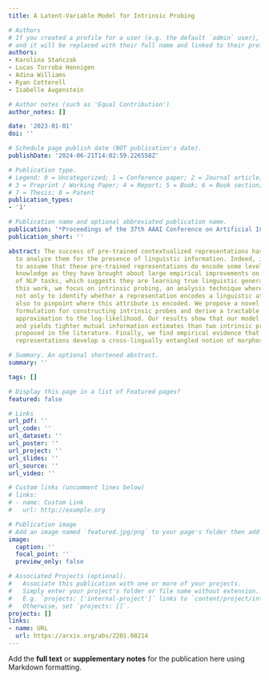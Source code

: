 ```yaml
---
title: A Latent-Variable Model for Intrinsic Probing

# Authors
# If you created a profile for a user (e.g. the default `admin` user), write the username (folder name) here
# and it will be replaced with their full name and linked to their profile.
authors:
- Karolina Stańczak
- Lucas Torroba Hennigen
- Adina Williams
- Ryan Cotterell
- Isabelle Augenstein

# Author notes (such as 'Equal Contribution')
author_notes: []

date: '2023-01-01'
doi: ''

# Schedule page publish date (NOT publication's date).
publishDate: '2024-06-21T14:02:59.226558Z'

# Publication type.
# Legend: 0 = Uncategorized; 1 = Conference paper; 2 = Journal article;
# 3 = Preprint / Working Paper; 4 = Report; 5 = Book; 6 = Book section;
# 7 = Thesis; 8 = Patent
publication_types:
- '1'

# Publication name and optional abbreviated publication name.
publication: '*Proceedings of the 37th AAAI Conference on Artificial Intelligence*'
publication_short: ''

abstract: The success of pre-trained contextualized representations has prompted researchers
  to analyze them for the presence of linguistic information. Indeed, it is natural
  to assume that these pre-trained representations do encode some level of linguistic
  knowledge as they have brought about large empirical improvements on a wide variety
  of NLP tasks, which suggests they are learning true linguistic generalization. In
  this work, we focus on intrinsic probing, an analysis technique where the goal is
  not only to identify whether a representation encodes a linguistic attribute but
  also to pinpoint where this attribute is encoded. We propose a novel latent-variable
  formulation for constructing intrinsic probes and derive a tractable variational
  approximation to the log-likelihood. Our results show that our model is versatile
  and yields tighter mutual information estimates than two intrinsic probes previously
  proposed in the literature. Finally, we find empirical evidence that pre-trained
  representations develop a cross-lingually entangled notion of morphosyntax.

# Summary. An optional shortened abstract.
summary: ''

tags: []

# Display this page in a list of Featured pages?
featured: false

# Links
url_pdf: ''
url_code: ''
url_dataset: ''
url_poster: ''
url_project: ''
url_slides: ''
url_source: ''
url_video: ''

# Custom links (uncomment lines below)
# links:
# - name: Custom Link
#   url: http://example.org

# Publication image
# Add an image named `featured.jpg/png` to your page's folder then add a caption below.
image:
  caption: ''
  focal_point: ''
  preview_only: false

# Associated Projects (optional).
#   Associate this publication with one or more of your projects.
#   Simply enter your project's folder or file name without extension.
#   E.g. `projects: ['internal-project']` links to `content/project/internal-project/index.md`.
#   Otherwise, set `projects: []`.
projects: []
links:
- name: URL
  url: https://arxiv.org/abs/2201.08214
---
```


Add the **full text** or **supplementary notes** for the publication here using Markdown formatting.
